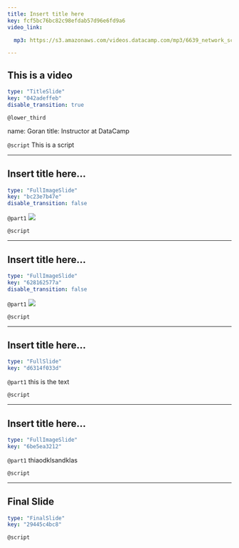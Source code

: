 ```yaml
---
title: Insert title here
key: fcf5bc76bc82c98efdab57d96e6fd9a6
video_link:

  mp3: https://s3.amazonaws.com/videos.datacamp.com/mp3/6639_network_science_a_tidy_approach/v2/6639_ch4_2.mp3

---
```

## This is a video
  
```yaml
type: "TitleSlide"
key: "042adeffeb"
disable_transition: true
```


`@lower_third`

name: Goran
title: Instructor at DataCamp


`@script`
This is a script


---
## Insert title here...
  
```yaml
type: "FullImageSlide"
key: "bc23e7b47e"
disable_transition: false
```


`@part1`
![](https://cdn.pixabay.com/photo/2013/04/06/11/50/image-editing-101040_1280.jpg)


`@script`



---
## Insert title here...
  
```yaml
type: "FullImageSlide"
key: "628162577a"
disable_transition: false
```


`@part1`
![](https://thumb1.shutterstock.com/display_pic_with_logo/2749573/1028473693/stock-vector-cute-goat-vector-flat-illustration-isolated-on-white-background-farm-animal-goat-cartoon-character-1028473693.jpg)


`@script`



---
## Insert title here...
  
```yaml
type: "FullSlide"
key: "d6314f033d"
```


`@part1`
this is the text


`@script`



---
## Insert title here...
  
```yaml
type: "FullImageSlide"
key: "6be5ea3212"
```


`@part1`
thiaodklsandklas


`@script`



---
## Final Slide
  
```yaml
type: "FinalSlide"
key: "29445c4bc8"
```


`@script`


